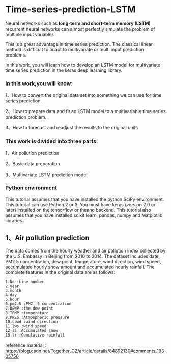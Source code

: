 # Time-series-prediction-LSTM
Neural networks such as **long-term and short-term memory (LSTM)** recurrent neural networks can almost perfectly simulate the problem of multiple input variables

This is a great advantage in time series prediction. The classical linear method is difficult to adapt to multivariate or multi input prediction problems.

In this work, you will learn how to develop an LSTM model for multivariate time series prediction in the keras deep learning library.

### In this work,you will know:

1、How to convert the original data set into something we can use for time series prediction.

2、How to prepare data and fit an LSTM model to a multivariable time series prediction problem.

3、How to forecast and readjust the results to the original units

### This work is divided into three parts:

1、Air pollution prediction

2、Basic data preparation

3、Multivariate LSTM prediction model

### Python environment

This tutorial assumes that you have installed the python SciPy environment. This tutorial can use Python 2 or 3. 
You must have keras (version 2.0 or later) installed on the tensorflow or theano backend. 
This tutorial also assumes that you have installed scikit learn, pandas, numpy and Matplotlib libraries.

## 1、Air pollution prediction

The data comes from the hourly weather and air pollution index collected by the U.S. Embassy in Beijing from 2010 to 2014. The dataset includes date, PM2 5 concentration, dew point, temperature, wind direction, wind speed, accumulated hourly snow amount and accumulated hourly rainfall. The complete features in the original data are as follows:

```
1.No :Line number
2.year 
3.month 
4.day 
5.hour 
6.pm2.5 :PM2. 5 concentration
7.DEWP :the dew point
8.TEMP :temperature
9.PRES :Atmospheric pressure
10.cbwd :wind direction
11.lws :wind speed
12.ls :Accumulated snow
13.lr :Cumulative rainfall
```








reference material：https://blog.csdn.net/Together_CZ/article/details/84892130#comments_19305750
